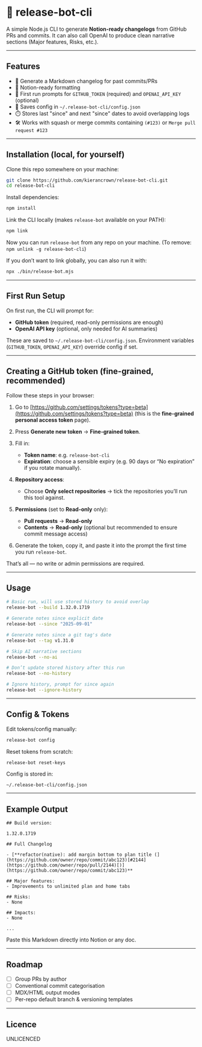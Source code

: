 # 🤖 release-bot-cli

A simple Node.js CLI to generate **Notion-ready changelogs** from GitHub PRs and commits.
It can also call OpenAI to produce clean narrative sections (Major features, Risks, etc.).

---

## Features

- 🚀 Generate a Markdown changelog for past commits/PRs
- 📝 Notion-ready formatting
- 🔐 First run prompts for `GITHUB_TOKEN` (required) and `OPENAI_API_KEY` (optional)
- 💾 Saves config in `~/.release-bot-cli/config.json`
- ⏱️ Stores last "since" and next "since" dates to avoid overlapping logs
- 🛠️ Works with squash or merge commits containing `(#123)` or `Merge pull request #123`

---

## Installation (local, for yourself)

Clone this repo somewhere on your machine:

```bash
git clone https://github.com/kierancrown/release-bot-cli.git
cd release-bot-cli
```

Install dependencies:

```bash
npm install
```

Link the CLI locally (makes `release-bot` available on your PATH):

```bash
npm link
```

Now you can run `release-bot` from any repo on your machine.
(To remove: `npm unlink -g release-bot-cli`)

If you don’t want to link globally, you can also run it with:

```bash
npx ./bin/release-bot.mjs
```

---

## First Run Setup

On first run, the CLI will prompt for:

- **GitHub token** (required, read-only permissions are enough)
- **OpenAI API key** (optional, only needed for AI summaries)

These are saved to `~/.release-bot-cli/config.json`.
Environment variables (`GITHUB_TOKEN`, `OPENAI_API_KEY`) override config if set.

---

## Creating a GitHub token (fine-grained, recommended)

Follow these steps in your browser:

1. Go to [https://github.com/settings/tokens?type=beta](https://github.com/settings/tokens?type=beta)
   (this is the **fine-grained personal access token** page).

2. Press **Generate new token** → **Fine-grained token**.

3. Fill in:
   - **Token name**: e.g. `release-bot-cli`
   - **Expiration**: choose a sensible expiry (e.g. 90 days or “No expiration” if you rotate manually).

4. **Repository access**:
   - Choose **Only select repositories** → tick the repositories you’ll run this tool against.

5. **Permissions** (set to **Read-only** only):
   - **Pull requests** → **Read-only**
   - **Contents** → **Read-only** (optional but recommended to ensure commit message access)

6. Generate the token, copy it, and paste it into the prompt the first time you run `release-bot`.

That’s all — no write or admin permissions are required.

---

## Usage

```bash
# Basic run, will use stored history to avoid overlap
release-bot --build 1.32.0.1719

# Generate notes since explicit date
release-bot --since "2025-09-01"

# Generate notes since a git tag's date
release-bot --tag v1.31.0

# Skip AI narrative sections
release-bot --no-ai

# Don’t update stored history after this run
release-bot --no-history

# Ignore history, prompt for since again
release-bot --ignore-history
```
---

## Config & Tokens

Edit tokens/config manually:

```bash
release-bot config
```

Reset tokens from scratch:

```bash
release-bot reset-keys
```

Config is stored in:

```text
~/.release-bot-cli/config.json
```

---

## Example Output

```text
## Build version:

1.32.0.1719

## Full Changelog

- [**refactor(native): add margin bottom to plan title (](https://github.com/owner/repo/commit/abc123)[#2144](https://github.com/owner/repo/pull/2144)[)](https://github.com/owner/repo/commit/abc123)**

## Major features:
- Improvements to unlimited plan and home tabs

## Risks:
- None

## Impacts:
- None

...
```

Paste this Markdown directly into Notion or any doc.

---

## Roadmap

- [ ] Group PRs by author
- [ ] Conventional commit categorisation
- [ ] MDX/HTML output modes
- [ ] Per-repo default branch & versioning templates

---

## Licence

UNLICENCED
